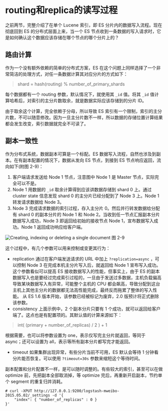 # routing和replica的读写过程

之前两节，完整介绍了在单个 Lucene 索引，即 ES 分片内的数据写入流程。现在彻底回到 ES 的分布式层面上来，当一个 ES 节点收到一条数据的写入请求时，它是如何确认这个数据应该存储在哪个节点的哪个分片上的？

## 路由计算

作为一个没有额外依赖的简单的分布式方案，ES 在这个问题上同样选择了一个非常简洁的处理方式，对任一条数据计算其对应分片的方式如下：

> shard = hash(routing) % number_of_primary_shards

每个数据都有一个 routing 参数，默认情况下，就使用其 `_id` 值。将其 `_id` 值计算哈希后，对索引的主分片数取余，就是数据实际应该存储到的分片 ID。

由于取余这个计算，完全依赖于分母，所以导致 ES 索引有一个限制，索引的主分片数，不可以随意修改。因为一旦主分片数不一样，所以数据的存储位置计算结果都会发生改变，索引数据就完全不可读了。

## 副本一致性

作为分布式系统，数据副本可算是一个标配。ES 数据写入流程，自然也涉及到副本。在有副本配置的情况下，数据从发向 ES 节点，到接到 ES 节点响应返回，流向如下(附图 2-9)：

1. 客户端请求发送给 Node 1 节点，注意图中 Node 1 是 Master 节点，实际完全可以不是。
2. Node 1 用数据的 `_id` 取余计算得到应该讲数据存储到 shard 0 上。通过 cluster state 信息发现 shard 0 的主分片已经分配到了 Node 3 上。Node 1 转发请求数据给 Node 3。
3. Node 3 完成请求数据的索引过程，存入主分片 0。然后并行转发数据给分配有 shard 0 的副本分片的 Node 1 和 Node 2。当收到任一节点汇报副本分片数据写入成功，Node 3 即返回给初始的接收节点 Node 1，宣布数据写入成功。Node 1 返回成功响应给客户端。

![Creating, indexing or deleting a single document](https://www.elastic.co/guide/en/elasticsearch/guide/current/images/elas_0402.png)
图 2-9

这个过程中，有几个参数可以用来控制或变更其行为：

* replication
  通过在客户端发送请求的 URL 中加上 `?replication=async` ，可以控制 Node 3 在完成本机主分片写入后，就返回给 Node 1 宣布写入成功。这个参数看似可以提高 ES 接收数据写入的性能，但事实上，由于 ES 的副本数据写入也是要经过完成索引过程的，一旦由于发送过多数据，主机负载偏高导致某块数据写入有异常，可能整个主机的 CPU 都会飙高，导致分配到这台主机上其他主分片的数据都无法高性能完成，最终反而拖累了整体的写入性能。
  从 ES 1.6 版本开始，该参数已经被标记为废弃，2.0 版预计将正式删除该参数。
* consistency
  上面示例中，2 个副本分片只要有 1 个成功，就可以返回给客户端了。这点也是有配置项的。其默认值的计算来源如下：

> int( (primary + number_of_replicas) / 2 ) + 1

  根据需要，也可以将参数设置为 one，表示仅写完主分片就返回，等同于 async；还可以设置为 all，表示等所有副本分片都写完才能返回。
* timeout
  如果集群出现异常，有些分片当前不可用，ES 默认会等待 1 分钟看分片能否恢复。可以使用 `?timeout=30s` 参数来缩短这个等待时间。

副本配置和分片配置不一样，是可以随时调整的。有些较大的索引，甚至可以在做 optimize 前，先把副本全部取消掉，等 optimize 完后，再重新开启副本，节约单个 segment 的重复归并消耗。

```
# curl -XPUT http://127.0.0.1:9200/logstash-mweibo-2015.05.02/_settings -d '{
    "index": { "number_of_replicas" : 0 }
}'
```
